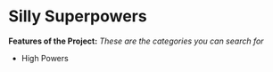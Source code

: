 # Silly Superpowers

**Features of the Project:**
*These are the categories you can search for*
- High Powers